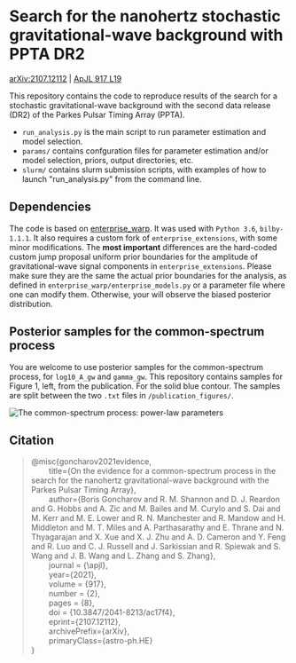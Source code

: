 # Search for the nanohertz stochastic gravitational-wave background with PPTA DR2

[arXiv:2107.12112](https://arxiv.org/abs/2107.12112) | [ApJL 917 L19](https://doi.org/10.3847/2041-8213/ac17f4)

This repository contains the code to reproduce results of the search for a stochastic gravitational-wave background with the second data release (DR2) of the Parkes Pulsar Timing Array (PPTA).
 - `run_analysis.py` is the main script to run parameter estimation and model selection.
 - `params/` contains confguration files for parameter estimation and/or model selection, priors, output directories, etc. 
 - `slurm/` contains slurm submission scripts, with examples of how to launch "run\_analysis.py" from the command line.

## Dependencies

The code is based on [enterprise_warp](https://github.com/bvgoncharov/enterprise_warp/). It was used with `Python 3.6`, `bilby-1.1.1`. It also requires a custom fork of `enterprise_extensions`, with some minor modifications. The **most important** differences are the hard-coded custom jump proposal uniform prior boundaries for the amplitude of gravitational-wave signal components in `enterprise_extensions`. Please make sure they are the same the actual prior boundaries for the analysis, as defined in `enterprise_warp/enterprise_models.py` or a parameter file where one can modify them. Otherwise, your will observe the biased posterior distribution.

## Posterior samples for the common-spectrum process

You are welcome to use posterior samples for the common-spectrum process, for `log10_A_gw` and `gamma_gw`. This repository contains samples for Figure 1, left, from the publication. For the solid blue contour. The samples are split between the two `.txt` files in `/publication_figures/`.

![The common-spectrum process: power-law parameters](https://github.com/bvgoncharov/correlated_noise_pta_2020/blob/master/publication_figures/chain_common_process_plot.jpg "The common-spectrum process: power-law parameters (arXiv: 2107.12112)")

## Citation

> @misc{goncharov2021evidence,\
> &nbsp;&nbsp;&nbsp;&nbsp;&nbsp;&nbsp;&nbsp;&nbsp;title={On the evidence for a common-spectrum process in the search for the nanohertz gravitational-wave background with the Parkes Pulsar Timing Array},\
> &nbsp;&nbsp;&nbsp;&nbsp;&nbsp;&nbsp;&nbsp;&nbsp;author={Boris Goncharov and R. M. Shannon and D. J. Reardon and G. Hobbs and A. Zic and M. Bailes and M. Curylo and S. Dai and M. Kerr and M. E. Lower and R. N. Manchester and R. Mandow and H. Middleton and M. T. Miles and A. Parthasarathy and E. Thrane and N. Thyagarajan and X. Xue and X. J. Zhu and A. D. Cameron and Y. Feng and R. Luo and C. J. Russell and J. Sarkissian and R. Spiewak and S. Wang and J. B. Wang and L. Zhang and S. Zhang},\
> &nbsp;&nbsp;&nbsp;&nbsp;&nbsp;&nbsp;&nbsp;&nbsp;journal = {\apjl},\
> &nbsp;&nbsp;&nbsp;&nbsp;&nbsp;&nbsp;&nbsp;&nbsp;year={2021},\
> &nbsp;&nbsp;&nbsp;&nbsp;&nbsp;&nbsp;&nbsp;&nbsp;volume = {917},\
> &nbsp;&nbsp;&nbsp;&nbsp;&nbsp;&nbsp;&nbsp;&nbsp;number = {2},\
> &nbsp;&nbsp;&nbsp;&nbsp;&nbsp;&nbsp;&nbsp;&nbsp;pages = {8},\
> &nbsp;&nbsp;&nbsp;&nbsp;&nbsp;&nbsp;&nbsp;&nbsp;doi = {10.3847/2041-8213/ac17f4},\
> &nbsp;&nbsp;&nbsp;&nbsp;&nbsp;&nbsp;&nbsp;&nbsp;eprint={2107.12112},\
> &nbsp;&nbsp;&nbsp;&nbsp;&nbsp;&nbsp;&nbsp;&nbsp;archivePrefix={arXiv},\
> &nbsp;&nbsp;&nbsp;&nbsp;&nbsp;&nbsp;&nbsp;&nbsp;primaryClass={astro-ph.HE}\
> }
